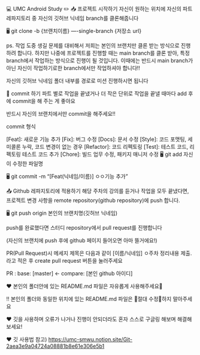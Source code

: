 💻 UMC Android Study ✏️
📥 프로젝트 시작하기
자신이 원하는 위치에 자신의 파트 레파지토리 중 자신의 깃허브 닉네임 branch를 클론해줍니다

🖥️ git clone -b {브랜치이름} —-single-branch {저장소 url}

ps. 작업 도중 생길 문제를 대비해서 저희는 본인의 브랜치만 클론 받는 방식으로 진행하려 합니다. 하지만 나중에 프로젝트를 진행할 때는 main branch를 클론 받아, 특정 branch에서 작업하는 방식으로 진행이 될 것입니다. 이때에는 반드시 main branch가 아닌 자신이 작업하기로한 branch에서만 작업하셔야 합니다‼️

자신의 깃허브 닉네임 폴더 내부를 경로로 미션 진행하시면 됩니다

📌 commit 하기
파트 별로 작업을 끝냈거나 더 작은 단위로 작업을 끝낼 때마다 add 후에 commit을 해 주는 게 좋아요

반드시 자신의 브랜치에서만 commit을 해주세요‼️

commit 형식

[Feat]: 새로운 기능 추가
[Fix]: 버그 수정
[Docs]: 문서 수정
[Style]: 코드 포맷팅, 세미콜론 누락, 코드 변경이 없는 경우
[Refactor]: 코드 리펙토링
[Test]: 테스트 코드, 리펙토링 테스트 코드 추가
[Chore]: 빌드 업무 수정, 패키지 매니저 수정
🖥️ git add 자신이 수정한 파일명

🖥️ git commit -m “[Feat(닉네임/이름)] ㅇㅇ기능 추가”

📤 Github 레파지토리에 적용하기
해당 주차의 강의를 듣거나 작업을 모두 끝냈다면, 프로젝트 변경 사항을 remote repository(github repository)에 push 합니다.

🖥️ git push origin 본인의 브랜치명(깃허브 닉네임)

push를 완료했다면 스터디 repository에서 pull request를 진행합니다

(자신의 브랜치에 push 후에 github 페이지 들어오면 아마 뜰거에요!)

PR(Pull Request)시 메세지 제목은 다음과 같이 [이름/닉네임] ㅇ주차 정리내용 제출. 라고 적은 후 create pull request 버튼을 눌러주세요

PR : base: [master] <- compare: [본인 github 아이디]

❤️ 본인의 폴더안에 있는 README.md 파일은 자유롭게 사용해주세요🙂

‼️ 본인의 폴더와 동일한 위치에 있는 README.md 파일은 🚫절대 수정🚫하지 말아주세요

❤️ 깃을 사용하며 오류가 나거나 진행이 안되더라도 혼자 스스로 구글링 해보며 해결해보세요!

❤️ 깃 사용법 참고) https://umc-smwu.notion.site/Git-2aea3e9a04724a08881b8e61e306e5b1
